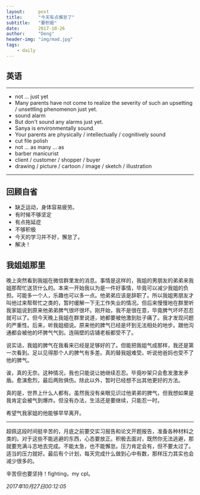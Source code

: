 ```yaml
---
layout:     post
title:      "今天有点懈怠了"
subtitle:   "要积极"
date:       2017-10-26
author:     "Deng"
header-img: "img/mad.jpg"
tags:
    - daily
---
```


>

## 英语

---

- not ... just yet
- Many parents have not come to realize the severity of such an upsetting / unsettling phenomenon just yet.
- sound alarm
- But don't sound any alarms just yet.
- Sanya is environmentally sound.
- Your parents are physically / intellectually / cognitively sound
- cut file polish
- not ... as many  ... as
- barber manicurist
- client / customer / shopper / buyer 
- drawing / picture / cartoon / image / sketch / illustration

---

## 回顾自省

- 缺乏运动，身体容易疲劳。
- 有时候不够坚定
- 有点拖延症
- 不够积极
- 今天的学习并不好，懈怠了。
- 解决！

## 我姐姐那里 

晚上突然看到我姐在微信群里发的消息。事情是这样的，我姐的男朋友的弟弟来我姐那帮忙送货什么的。本来一开始我以为是一件好事情，毕竟可以减少我姐的负担。可能多一个人，乐趣也可以多一点。他弟弟应该是辞职了。所以我姐男朋友才叫他过来帮帮忙之类的，暂时缓解一下无工作失业的情况。但后来慢慢地在群里听我家姐说到原来他弟弟脾气很坏很坏。刚开始，我不是很在意，毕竟脾气坏坏忍忍就可以了。但今天晚上我姐在群里说道，她都要被他激到肚子痛了。我才发现问题的严重性。后来，听我姐细说。原来他的脾气已经是坏到无法相处的地步。跟他沟通都会被他的坏脾气气到。连隔壁的店铺老板都受不了。

说实话，我姐的脾气在我看来已经是足够好的了。但能把我姐气成那样，我还是第一次看到。足以见得那个人的脾气有多差。真的替我姐难受。听说他爸妈也受不了他的脾气。

诶，真的无奈。这种情况，我也只能说让她继续忍忍。毕竟吵架只会愈发激发矛盾。愈演愈烈，最后两败俱伤。除此以外，暂时已经想不出其他更好的方法。

真的是，世界上什么人都有。虽然我没有亲眼见识过他弟弟的脾气，但我想如果是我肯定会被气到爆炸。但没有办法，生活还是要继续，只能忍一时。

希望气我家姐的他能够早早离开。

---

超佩这段时间挺辛苦的，月底之前要交实习报告和论文开题报告，准备各种材料之类的。对于这些不能逃避的东西，心态要放正。积极去面对，既然你无法逃避，那就要充满斗志地去完成。不能太急，也不能懈怠。压力肯定会有，但不要太过了。适当的压力就好。最后有个计划，每天完成什么做到心中有数，那样压力其实也会减少很多的。

辛苦但也要坚持！fighting，my cpl。

*2017年10月27日00:12:05*

